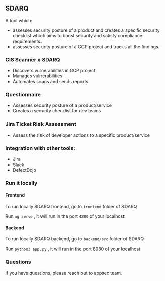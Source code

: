 ## SDARQ

A tool which:
- assesses security posture of a product and creates a specific security checklist which aims to boost security and satisfy compliance requirements.  
- assesses security posture of a GCP project and tracks all the findings. 

### CIS Scanner x SDARQ
- Discovers vulnerabilities in GCP project
- Manages vulnerabilities
- Automates scans and sends reports

### Questionnaire
- Assesses security posture of a product/service
- Creates a security checklist for dev teams

### Jira Ticket Risk Assessment
- Assess the risk of developer actions to a specific product/service

### Integration with other tools:
- Jira
- Slack
- DefectDojo


### Run it locally

#### Frontend
To run locally SDARQ frontend, go to `frontend` folder of SDARQ

Run `ng serve` , it will run in the port `4200` of your localhost


#### Backend 
To run locally SDARQ backend, go to `backend/src` folder of SDARQ

Run `python3 app.py` , it will run in the port 8080 of your localhost


### Questions
If you have questions, please reach out to appsec team. 
